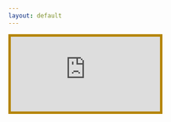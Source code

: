 ```yaml
---
layout: default
---
```

<div class="container"><iframe class="responsive-iframe" src="https://rsph.hosted.panopto.com/Panopto/Pages/Embed.aspx?id=f524f0a3-8ca8-4a08-8ed1-ac6400da9eb5&autoplay=false&offerviewer=true&showtitle=true&showbrand=false&start=0&interactivity=all" style="border: 5px solid #b58500;" allowfullscreen allow="autoplay"></iframe>
</div>
